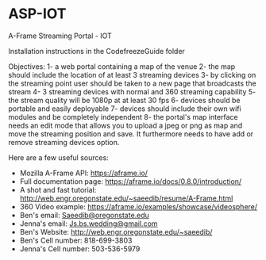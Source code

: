 # ASP-IOT
A-Frame Streaming Portal - IOT

Installation instructions in the CodefreezeGuide folder


Objectives:
1- a web portal containing a map of the venue
2- the map should include the location of at least 3 streaming devices
3- by clicking on the streaming point user should be taken to a new page that broadcasts the stream
4- 3 streaming devices with normal and 360 streaming capability
5- the stream quality will be 1080p at at least 30 fps
6- devices should be portable and easily deployable
7- devices should include their own wifi modules and be completely independent
8- the portal's map interface needs an edit mode that allows you to upload a jpeg or png as map and move the streaming position and save. It furthermore needs to have add or remove streaming devices option.

Here are a few useful sources:

- Mozilla A-Frame API: https://aframe.io/
- Full documentation page: https://aframe.io/docs/0.8.0/introduction/
- A shot and fast tutorial: http://web.engr.oregonstate.edu/~saeedib/resume/A-Frame.html
- 360 Video example: https://aframe.io/examples/showcase/videosphere/
- Ben's email: Saeedib@oregonstate.edu
- Jenna's email: Js.bs.wedding@gmail.com
- Ben's Website: http://web.engr.oregonstate.edu/~saeedib/
- Ben's Cell number: 818-699-3803
- Jenna's Cell number: 503-536-5979

